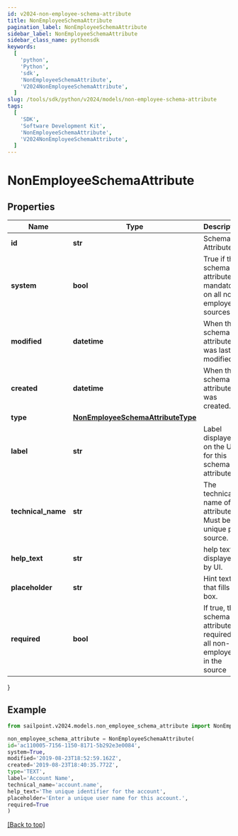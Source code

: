 ```yaml
---
id: v2024-non-employee-schema-attribute
title: NonEmployeeSchemaAttribute
pagination_label: NonEmployeeSchemaAttribute
sidebar_label: NonEmployeeSchemaAttribute
sidebar_class_name: pythonsdk
keywords:
  [
    'python',
    'Python',
    'sdk',
    'NonEmployeeSchemaAttribute',
    'V2024NonEmployeeSchemaAttribute',
  ]
slug: /tools/sdk/python/v2024/models/non-employee-schema-attribute
tags:
  [
    'SDK',
    'Software Development Kit',
    'NonEmployeeSchemaAttribute',
    'V2024NonEmployeeSchemaAttribute',
  ]
---
```


# NonEmployeeSchemaAttribute

## Properties

| Name | Type | Description | Notes |
| --- | --- | --- | --- |
| **id** | **str** | Schema Attribute Id | [optional] |
| **system** | **bool** | True if this schema attribute is mandatory on all non-employees sources. | [optional] [default to False] |
| **modified** | **datetime** | When the schema attribute was last modified. | [optional] |
| **created** | **datetime** | When the schema attribute was created. | [optional] |
| **type** | [**NonEmployeeSchemaAttributeType**](non-employee-schema-attribute-type) |  | [required] |
| **label** | **str** | Label displayed on the UI for this schema attribute. | [required] |
| **technical_name** | **str** | The technical name of the attribute. Must be unique per source. | [required] |
| **help_text** | **str** | help text displayed by UI. | [optional] |
| **placeholder** | **str** | Hint text that fills UI box. | [optional] |
| **required** | **bool** | If true, the schema attribute is required for all non-employees in the source | [optional] [default to False] |

}

## Example

```python
from sailpoint.v2024.models.non_employee_schema_attribute import NonEmployeeSchemaAttribute

non_employee_schema_attribute = NonEmployeeSchemaAttribute(
id='ac110005-7156-1150-8171-5b292e3e0084',
system=True,
modified='2019-08-23T18:52:59.162Z',
created='2019-08-23T18:40:35.772Z',
type='TEXT',
label='Account Name',
technical_name='account.name',
help_text='The unique identifier for the account',
placeholder='Enter a unique user name for this account.',
required=True
)

```

[[Back to top]](#)
